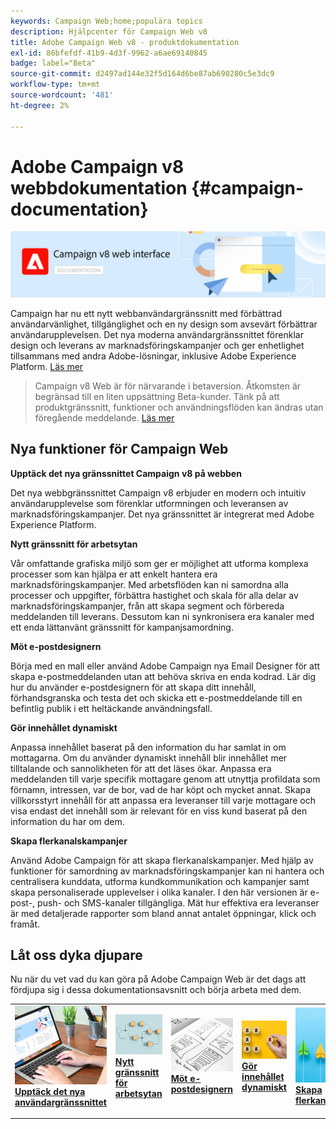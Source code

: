 ```yaml
---
keywords: Campaign Web;home;populära topics
description: Hjälpcenter för Campaign Web v8
title: Adobe Campaign Web v8 - produktdokumentation
exl-id: 86bfefdf-41b9-4d3f-9962-a6ae69140845
badge: label="Beta"
source-git-commit: d2497ad144e32f5d164d6be87ab690280c5e3dc9
workflow-type: tm+mt
source-wordcount: '481'
ht-degree: 2%

---
```


# Adobe Campaign v8 webbdokumentation {#campaign-documentation}

![](assets/do-not-localize/banner-documentationv8.png)

Campaign har nu ett nytt webbanvändargränssnitt med förbättrad användarvänlighet, tillgänglighet och en ny design som avsevärt förbättrar användarupplevelsen. Det nya moderna användargränssnittet förenklar design och leverans av marknadsföringskampanjer och ger enhetlighet tillsammans med andra Adobe-lösningar, inklusive Adobe Experience Platform. [Läs mer](get-started/get-started.md)

>Campaign v8 Web är för närvarande i betaversion. Åtkomsten är begränsad till en liten uppsättning Beta-kunder. Tänk på att produktgränssnitt, funktioner och användningsflöden kan ändras utan föregående meddelande. [Läs mer](rn/whats-new.md)

## Nya funktioner för Campaign Web

**Upptäck det nya gränssnittet Campaign v8 på webben**

Det nya webbgränssnittet Campaign v8 erbjuder en modern och intuitiv användarupplevelse som förenklar utformningen och leveransen av marknadsföringskampanjer. Det nya gränssnittet är integrerat med Adobe Experience Platform.

**Nytt gränssnitt för arbetsytan**

Vår omfattande grafiska miljö som ger er möjlighet att utforma komplexa processer som kan hjälpa er att enkelt hantera era marknadsföringskampanjer. Med arbetsflöden kan ni samordna alla processer och uppgifter, förbättra hastighet och skala för alla delar av marknadsföringskampanjer, från att skapa segment och förbereda meddelanden till leverans. Dessutom kan ni synkronisera era kanaler med ett enda lättanvänt gränssnitt för kampanjsamordning.

**Möt e-postdesignern**

Börja med en mall eller använd Adobe Campaign nya Email Designer för att skapa e-postmeddelanden utan att behöva skriva en enda kodrad. Lär dig hur du använder e-postdesignern för att skapa ditt innehåll, förhandsgranska och testa det och skicka ett e-postmeddelande till en befintlig publik i ett heltäckande användningsfall.

**Gör innehållet dynamiskt**

Anpassa innehållet baserat på den information du har samlat in om mottagarna. Om du använder dynamiskt innehåll blir innehållet mer tilltalande och sannolikheten för att det läses ökar. Anpassa era meddelanden till varje specifik mottagare genom att utnyttja profildata som förnamn, intressen, var de bor, vad de har köpt och mycket annat. Skapa villkorsstyrt innehåll för att anpassa era leveranser till varje mottagare och visa endast det innehåll som är relevant för en viss kund baserat på den information du har om dem.

**Skapa flerkanalskampanjer**

Använd Adobe Campaign för att skapa flerkanalskampanjer. Med hjälp av funktioner för samordning av marknadsföringskampanjer kan ni hantera och centralisera kunddata, utforma kundkommunikation och kampanjer samt skapa personaliserade upplevelser i olika kanaler. I den här versionen är e-post-, push- och SMS-kanaler tillgängliga. Mät hur effektiva era leveranser är med detaljerade rapporter som bland annat antalet öppningar, klick och framåt.

## Låt oss dyka djupare

Nu när du vet vad du kan göra på Adobe Campaign Web är det dags att fördjupa sig i dessa dokumentationsavsnitt och börja arbeta med dem.

<table style="table-layout:fixed"><tr style="border: 0;">
<td>
<a href="get-started/user-interface.md">
<img alt="nytt användargränssnitt" src="assets/do-not-localize/menu-ui.jpeg">
</a>
<div><a href="get-started/user-interface.md"><strong>Upptäck det nya användargränssnittet</strong>
</div>
<p>
</td>
<td>
<a href="workflows/gs-workflows.md">
<img alt="Validering" src="assets/do-not-localize/menu-workflows.jpeg">
</a>
<div>
<a href="workflows/gs-workflows.md"><strong>Nytt gränssnitt för arbetsytan</strong></a>
</div>
<p>
</td>
<td>
<a href="content/get-started-email-designer.md">
<img alt="Sällan" src="assets/do-not-localize/menu-design.jpg">
</a>
<div>
<a href="content/get-started-email-designer.md"><strong>Möt e-postdesignern</strong></a>
</div>
<p></td>
<td>
<a href="personalization/gs-personalization.md">
<img alt="Målgrupper" src="assets/do-not-localize/menu-dynamic.jpg">
</a>
<div>
<a href="personalization/gs-personalization.md"><strong>Gör innehållet dynamiskt</strong></a>
</div>
<p>
</td>
<td>
<a href="campaigns/gs-campaigns.md">
<img alt="Validering" src="assets/do-not-localize/menu-campaign.jpeg">
</a>
<div>
<a href="campaigns/gs-campaigns.md"><strong>Skapa flerkanalskampanjer</strong></a>
</div>
<p>
</td>
</tr></table>

<!--
<table style="table-layout:fixed">
<tr style="border: 0;"><td width="30%"><a href="get-started/user-interface.md">
<img alt="new UI" src="assets/do-not-localize/menu-ui.jpeg" width="150px">
</a></td><td>Discover Campaign Web new user interface, latest improvements, key capabilities. Learn how to use them to build cross-channel campaigns for your audiences. With its user-friendly features, Campaign helps you streamline personalized cross-channel campaign creation process, drive results, and gain a competitive edge.</td></tr>
<tr style="border: 0;"><td width="30%"><a href="get-started/user-interface.md">
<img alt="new UI" src="assets/do-not-localize/menu-workflows.jpeg" width="150px">
</a></td><td>Our comprehensive graphical canvas makes it easy for you to design processes such as segmentation, campaign execution, and more. With this advanced tool at your fingertips, you can streamline your workflow and elevate your campaigns.</td></tr>
<tr style="border: 0;"><td width="30%"><a href="get-started/user-interface.md">
<img alt="new UI" src="assets/do-not-localize/menu-design.jpg" width="150px">
</a></td><td>Start from a template, or use Adobe Campaign's new Email Designer to create emails without having to write a single line of code. Learn how to use the Email Designer to create your content, preview and test it, and send an email to an existing audience in an end-to-end use case.</td></tr>
<tr style="border: 0;"><td width="30%"><a href="get-started/user-interface.md">
<img alt="new UI" src="assets/do-not-localize/menu-dynamic.jpg" width="150px">
</a></td><td>Create conditional content to define dynamic personalization based on the recipient's profile, automatically replacing text blocks and images when certain conditions are met. This feature can take your campaigns to new heights and deliver highly targeted, personalized experiences to your audience</td></tr>
<tr style="border: 0;"><td width="30%"><a href="get-started/user-interface.md">
<img alt="new UI" src="assets/do-not-localize/menu-campaign.jpeg" width="150px">
</a></td><td>Adobe Campaign capabilities help you manage centralized customer data, design customer communications and campaigns, and create personalized experiences across different channels: Email, Push and SMS.</td></tr>
</table>
-->









